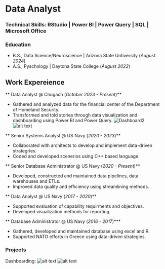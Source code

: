 # Data Analyst

### Technical Skills: RStudio | Power BI | Power Query | SQL | Microsoft Office 

### Education 
- B.S., Data Science/Neuroscience | Arizona State Untiversity (_August 2024_)
- A.S., Pyschology | Daytona State College (_August 2022_)

## Work Expereience 
** Data Analyst @ Chugach (_October 2023 - Present_)**
 - Gathered and analyzed data for the financial center of the Department of Homeland Security.
 - Transformed and told stories through data visualization and dashboarding using Power BI and Power Query.
![Dashboard2](/assets/img/Dashboard.png)
![alt text](https://github.com/HarleeScordo/HarleeNScordo.github.io/blob/a655d4f45bf1344d0cae74adb6170b27f4b46b7b/Dashboard2.png)

** Senior Systems Analyst @ US Navy (_2020 - 2023_)**
 - Collaborated with architects to develop and implement data-driven strategries.
 - Coded and developed scenerios using C++ based language. 

** Senior Database Administrator @ US Navy (_2020 - Present_)**
 - Developed, constructed and maintained data pipelines, data warehouses and ETLs.
 - Improved data quality and efficiency using streamlining methods. 

** Data Analyst @ US Navy (_2017 - 2020_)**
  - Supported evaluation of capability requirments and objectives.
  - Developed visualization methods for reporting. 

** Database Administrator @ US Navy (_2016 - 2017_)***
  - Gathered, developed and maintained database using excel and R.
  - Supported NATO efforts in Greece using data-driven strategies. 

### Projects

Dashboarding:
![alt text](https://github.com/HarleeScordo/HarleeNScordo.github.io/blob/a655d4f45bf1344d0cae74adb6170b27f4b46b7b/Screenshot_20221114_035231.png)
![alt text](https://github.com/HarleeScordo/HarleeNScordo.github.io/blob/a655d4f45bf1344d0cae74adb6170b27f4b46b7b/Screenshot_20221114_035114.png)

